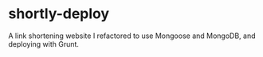# shortly-deploy

A link shortening website I refactored to use Mongoose and MongoDB, and deploying with Grunt.
